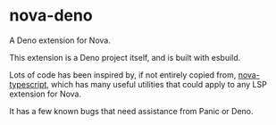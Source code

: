 # nova-deno

A Deno extension for Nova.

This extension is a Deno project itself, and is built with esbuild.

Lots of code has been inspired by, if not entirely copied from, [nova-typescript](https://github.com/apexskier/nova-typescript), which has many useful utilities that could apply to any LSP extension for Nova.

It has a few known bugs that need assistance from Panic or Deno. 